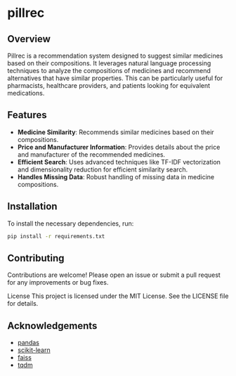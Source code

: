 # pillrec

## Overview
Pillrec is a recommendation system designed to suggest similar medicines based on their compositions. It leverages natural language processing techniques to analyze the compositions of medicines and recommend alternatives that have similar properties. This can be particularly useful for pharmacists, healthcare providers, and patients looking for equivalent medications.

## Features
- **Medicine Similarity**: Recommends similar medicines based on their compositions.
- **Price and Manufacturer Information**: Provides details about the price and manufacturer of the recommended medicines.
- **Efficient Search**: Uses advanced techniques like TF-IDF vectorization and dimensionality reduction for efficient similarity search.
- **Handles Missing Data**: Robust handling of missing data in medicine compositions.

## Installation
To install the necessary dependencies, run:
```bash
pip install -r requirements.txt
```

## Contributing
Contributions are welcome! Please open an issue or submit a pull request for any improvements or bug fixes.

License
This project is licensed under the MIT License. See the LICENSE file for details.

## Acknowledgements

- [pandas](https://pandas.pydata.org/)
- [scikit-learn](https://scikit-learn.org/)
- [faiss](https://github.com/facebookresearch/faiss)
- [tqdm](https://tqdm.github.io/) 